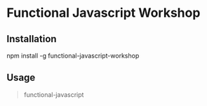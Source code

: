 # Functional Javascript Workshop


## Installation

npm install -g functional-javascript-workshop


## Usage

> functional-javascript

